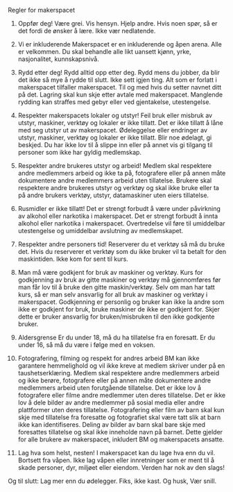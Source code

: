 Regler for makerspacet

1. Oppfør deg!
Være grei. Vis hensyn. Hjelp andre. 
Hvis noen spør, så er det fordi de ønsker å lære. Ikke vær nedlatende.

2. Vi er inkluderende
Makerspacet er en inkluderende og åpen arena. Alle er velkommen. Du skal behandle alle likt uansett kjønn, yrke, nasjonalitet, kunnskapsnivå. 

3. Rydd etter deg!
Rydd alltid opp etter deg. Rydd mens du jobber, da blir det ikke så mye å rydde til slutt. Ikke sett igjen ting. Alt som er forlatt i makerspacet tilfaller makerspacet. Til og med hvis du setter navnet ditt på det. Lagring skal kun skje etter avtale med makerspacet.
Manglende rydding kan straffes med gebyr eller ved gjentakelse, utestengelse.

4. Respekter makerspacets lokaler og utstyr!
Feil bruk eller misbruk av utstyr, maskiner, verktøy og lokaler er ikke tillatt. Det er ikke tillatt å låne med seg utstyr ut av makerspacet. Ødeleggelse eller endringer av utstyr, maskiner, verktøy og lokaler er ikke tillatt.
Blir noe ødelagt, gi beskjed. Du har ikke lov til å slippe inn eller på annet vis gi tilgang til personer som ikke har gyldig medlemskap.

5. Respekter andre brukeres utstyr og arbeid!
Medlem skal respektere andre medlemmers arbeid og ikke ta på, fotografere eller på annen måte dokumentere andre medlemmers arbeid uten tillatelse. Brukere skal respektere andre brukeres utstyr og verktøy og skal ikke bruke eller ta på andre brukers verktøy, utstyr, datamaskiner uten eiers tillatelse.

6. Rusmidler er ikke tillatt!
Det er strengt forbudt å være under påvirkning av alkohol eller narkotika i makerspacet. Det er strengt forbudt å innta alkohol eller narkotika i makerspacet. Overtredelse vil føre til umiddelbar utestengelse og umiddelbar avslutning av medlemskapet.

7. Respekter andre personers tid!
Reserverer du et verktøy så må du bruke det. Hvis du reserverer et verktøy som du ikke bruker vil ta betalt for den maskintiden. Ikke kom for sent til kurs.

8. Man må være godkjent for bruk av maskiner og verktøy.
Kurs for godkjenning av bruk av gitte maskiner og verktøy må gjennomføres før man får lov til å bruke den gitte maskin/verktøy. Selv om man har tatt kurs, så er man selv ansvarlig for all bruk av maskiner og verktøy i makerspacet.
Godkjenning er personlig og bruker kan ikke la andre som ikke er godkjent for bruk, bruke maskiner de ikke er godkjent for. Skjer dette er bruker ansvarlig for bruken/misbruken til den ikke godkjente bruker.

9. Aldersgrense
Er du under 18, må du ha tillatelse fra en foresatt.
Er du under 16, så må du være i følge med en voksen.

19. Fotografering, filming og respekt for andres arbeid
BM kan ikke garantere hemmelighold og vil ikke kreve at medlem skriver under på en taushetserklæring. Medlem skal respektere andre medlemmers arbeid og ikke berøre, fotografere eller på annen måte dokumentere andre medlemmers arbeid uten forutgående tillatelse. Det er ikke lov å fotografere eller filme andre medlemmer uten deres tillatelse. Det er ikke lov å dele bilder av andre medlemmer på sosial media eller andre plattformer uten deres tillatelse. Fotografering eller film av barn skal kun skje med tillatelse fra foresatte og fotografiet skal være tatt slik at barn ikke kan identifiseres. Deling av bilder av barn skal bare skje med foresattes tillatelse og skal ikke inneholde navn på barnet. Dette gjelder for alle brukere av makerspacet, inkludert BM og makerspacets ansatte.

20. Lag hva som helst, nesten!
I makerspacet kan du lage hva enn du vil. Bortsett fra våpen. Ikke lag våpen eller innretninger som er ment til å skade personer, dyr, miljøet eller eiendom. Verden har nok av den slags!

Og til slutt:
Lag mer enn du ødelegger. Fiks, ikke kast. Og husk, Vær snill.
